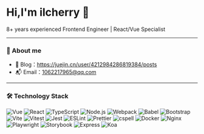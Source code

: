 # Hi,I'm ilcherry 👋

8+ years experienced Frontend Engineer | React/Vue Specialist

---

### 📧 About me

- 💌 Blog：https://juejin.cn/user/4212984286819384/posts
- 📬 Email：[1062217965@qq.com](1062217965@qq.com)

---

### 🛠 Technology Stack

![Vue](https://img.shields.io/badge/-Vue-4FC08D?logo=vuedotjs&logoColor=white) ![React](https://img.shields.io/badge/-React-61DAFB?logo=react&logoColor=black) ![TypeScript](https://img.shields.io/badge/-TypeScript-3178C6?logo=typescript&logoColor=white) ![Node.js](https://img.shields.io/badge/Node.js-339933?style=flat-square&logo=node.js&logoColor=white) ![Webpack](https://img.shields.io/badge/Webpack-8DD6F9?style=flat-square&logo=webpack&logoColor=black) ![Babel](https://img.shields.io/badge/Babel-F9DC3E?style=flat-square&logo=babel&logoColor=black) ![Bootstrap](https://img.shields.io/badge/Bootstrap-7952B3?style=flat-square&logo=bootstrap&logoColor=white) ![Vite](https://img.shields.io/badge/Vite-646CFF?style=flat-square&logo=vite&logoColor=white) ![Vitest](https://img.shields.io/badge/Vitest-6A50F3?style=flat-square&logo=vitest&logoColor=white) ![Jest](https://img.shields.io/badge/Jest-C21325?style=flat-square&logo=jest&logoColor=white)  ![ESLint](https://img.shields.io/badge/ESLint-4B32C3?style=flat-square&logo=eslint&logoColor=white) ![Prettier](https://img.shields.io/badge/Prettier-F7B93E?style=flat-square&logo=prettier&logoColor=black) ![cspell](https://img.shields.io/badge/cspell-1F72F7?style=flat-square&logo=cspell&logoColor=white) ![Docker](https://img.shields.io/badge/Docker-2496ED?style=flat-square&logo=docker&logoColor=white) ![Nginx](https://img.shields.io/badge/Nginx-009639?style=flat-square&logo=nginx&logoColor=white) ![Playwright](https://img.shields.io/badge/Playwright-000000?style=flat-square&logo=playwright&logoColor=white) ![Storybook](https://img.shields.io/badge/Storybook-FF4785?style=flat-square&logo=storybook&logoColor=white) ![Express](https://img.shields.io/badge/Express-000000?style=flat-square&logo=express&logoColor=white) ![Koa](https://img.shields.io/badge/Koa-000000?style=flat-square&logo=koa&logoColor=white)


 



 
 










